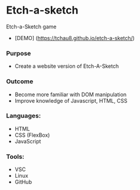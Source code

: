 # Etch-a-sketch
Etch-a-Sketch game 
* [DEMO] (https://tchau8.github.io/etch-a-sketch/)

### Purpose
* Create a website version of Etch-A-Sketch

### Outcome
* Become more familiar with DOM manipulation
* Improve knowledge of Javascript, HTML, CSS

### Languages: 
* HTML
* CSS (FlexBox)
* JavaScript

### Tools:
* VSC
* Linux
* GitHub

